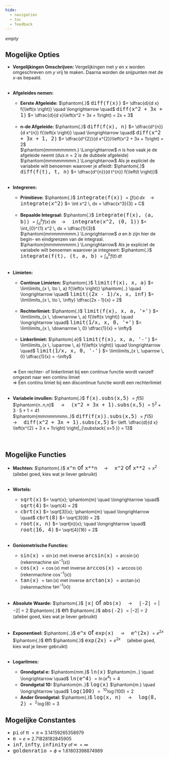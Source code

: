```yaml
---
hide:
  - navigation
  - toc
  - feedback
---
```


*empty*

## Mogelijke Opties
- **Vergelijkingen Omschrijven:** Vergelijkingen met $y$ en $x$ worden omgeschreven om $y$ vrij te maken. Daarna worden de snijpunten met de $x$-as bepaald.<br><br>

- **Afgeleides nemen:** 
    + **Eerste Afgeleide:** $\phantom{.}$ <span style="font-size: 19px;">`diff(f(x))`</span> $= \dfrac{d}{d x} f{\left(x \right)} \quad \longrightarrow \quad$ <span style="font-size: 19px;">`diff(x^2 + 3x + 1)`</span> $= \dfrac{d}{d x}\left(x^2 + 3x + 1\right) = 2x + 3$ <br><br>
    + **n-de Afgeleide:** $\phantom{.}$ <span style="font-size: 19px;">`diff(f(x), n)`</span> $= \dfrac{d^{n}}{d x^{n}} f{\left(x \right)} \quad \longrightarrow \quad$ <span style="font-size: 19px;">`diff(x^2 + 3x + 1, 2)`</span> $= \dfrac{d^{2}}{d x^{2}}\left(x^2 + 3x + 1\right) = 2$ <br> $\phantom{mmmmmmmm.} \Longrightarrow$ $n$ is hoe vaak je de afgeleide neemt (dus $n=2$ is de dubbele afgeleide)<br> $\phantom{mmmmmmmm.} \Longrightarrow$ Als je expliciet de variabele wilt benoemen waarover je afleidt: $\phantom{.}$ <span style="font-size: 19px;">`diff(f(t), t, n)`</span> $= \dfrac{d^{n}}{d t^{n}} f{\left(t \right)}$ <br><br>

- **Integreren:** 
    + **Primitieve:** $\phantom{.}$  <span style="font-size: 19px;">`integrate(f(x))`</span> $= \int f(x) \, dx \quad \longrightarrow \quad$ <span style="font-size: 19px;">`integrate(x^2)`</span> $= \int x^2 \, dx = \dfrac{x^3}{3} + C$ <br><br>
    + **Bepaalde Integraal:** $\phantom{.}$ <span style="font-size: 19px;">`integrate(f(x), (a, b))`</span> $= \int_{a}^{b} f(x) \, dx \quad \longrightarrow \quad$ <span style="font-size: 19px;">`integrate(x^2, (0, 1))`</span> $= \int_{0}^{1} x^2 \, dx = \dfrac{1}{3}$ <br> $\phantom{mmmmmmmm.} \Longrightarrow$ $a$ en $b$ zijn hier de begin- en eindgrenzen van de integraal. <br> $\phantom{mmmmmmmm.} \Longrightarrow$ Als je expliciet de variabele wilt benoemen waarover je integreert: $\phantom{.}$ <span style="font-size: 19px;">`integrate(f(t), (t, a, b)`</span> $= \int_{a}^{b} f(t) \, dt$<br><br>

- **Limieten:** 
    + **Continue Limieten:** $\phantom{.}$ <span style="font-size: 19px;">`limit(f(x), x, a)`</span> $= \lim\limits_{x \, \to \, a} f{\left(x \right)} \phantom{..} \quad \longrightarrow \quad$ <span style="font-size: 19px;">`limit((2x - 1)/x, x, inf)`</span> $= \lim\limits_{x \, \to \, \infty} \dfrac{2x - 1}{x} = 2$ <br><br>
    + **Rechterlimiet:** $\phantom{.}$ <span style="font-size: 19px;">`limit(f(x), x, a, '+')`</span> $= \lim\limits_{x \, \downarrow \, a} f{\left(x \right)} \quad \longrightarrow \quad$ <span style="font-size: 19px;">`limit(1/x, x, 0, '+')`</span> $= \lim\limits_{x \, \downarrow \, 0} \dfrac{1}{x} = \infty$ <br><br>
    + **Linkerlimiet:** $\phantom{.e}$ <span style="font-size: 19px;">`limit(f(x), x, a, '-')`</span> $= \lim\limits_{x \, \uparrow \, a} f{\left(x \right)} \quad \longrightarrow \quad$ <span style="font-size: 19px;">`limit(1/x, x, 0, '-')`</span> $= \lim\limits_{x \, \uparrow \, 0} \dfrac{1}{x} = -\infty$ <br><br> 
    
    $\Longrightarrow$ Een rechter- of linkerlimiet bij een continue functie wordt vanzelf omgezet naar een continu limiet <br>
    $\Longrightarrow$ Een continu limiet bij een discontinue functie wordt een rechterlimiet <br><Br>

- **Variabele invullen:** $\phantom{.}$ <span style="font-size: 19px;">`f(x).subs(x,5)`</span> $= f(5)$ $\phantom{n..n,n}$ $\quad \longrightarrow \quad$ <span style="font-size: 19px;">`(x^2 + 3x + 1).subs(x,5)`</span> $= 5^2 + 3 \cdot 5 + 1 = 41$ <br> $\phantom{mmmmmmmn..}$ <span style="font-size: 19px;">`diff(f(x)).subs(x,5)`</span> $= f'(5)$ $\quad \longrightarrow \quad$ <span style="font-size: 19px;">`diff(x^2 + 3x + 1).subs(x,5)`</span> $= \left. \dfrac{d}{d x} \left(x^{2} + 3 x + 1\right) \right|_{\substack{ x=5 }} = 13$ <br><br><br>

## Mogelijke Functies
- **Machten:** $\phantom{.}$ <span style="font-size: 19px;">`x^n` of `x**n`</span> $\quad \longrightarrow \quad$ <span style="font-size: 19px;">`x^2` of `x**2`</span> $= x^2 \quad$ (allebei goed, kies wat je liever gebruikt) <br><br>

- **Wortels:**
    + <span style="font-size: 19px;">`sqrt(x)`</span> $= \sqrt{x}; \phantom{m} \quad \longrightarrow \quad$ <span style="font-size: 19px;">`sqrt(4)`</span> $= \sqrt{4} = 2$
    + <span style="font-size: 19px;">`cbrt(x)`</span> $= \sqrt[3]{x}; \phantom{m} \quad \longrightarrow \quad$ <span style="font-size: 19px;">`cbrt(8)`</span> $= \sqrt[3]{8} = 2$
    + <span style="font-size: 19px;">`root(x, n)`</span> $= \sqrt[n]{x}; \quad \longrightarrow \quad$ <span style="font-size: 19px;">`root(16, 4)`</span> $= \sqrt[4]{16} = 2$ <br><br>

- **Goniometrische Functies:**
    + <span style="font-size: 19px;">`sin(x)`</span> $= \sin(x)$ met inverse <span style="font-size: 19px;">`arcsin(x)`</span> $= \arcsin(x) \quad$ (rekenmachine $\sin^{-1}(x)$)
    + <span style="font-size: 19px;">`cos(x)`</span> $= \cos(x)$ met inverse <span style="font-size: 19px;">`arccos(x)`</span> $= \arccos(x) \quad$ (rekenmachine $\cos^{-1}(x)$)
    + <span style="font-size: 19px;">`tan(x)`</span> $= \tan(x)$ met inverse <span style="font-size: 19px;">`arctan(x)`</span> $= \arctan(x) \quad$ (rekenmachine $\tan^{-1}(x)$) <br><br>

- **Absolute Waarde:** $\phantom{.}$ <span style="font-size: 19px;">`|x|` of `abs(x)`</span> $\quad \longrightarrow \quad$ <span style="font-size: 19px;">`|-2|`</span> $= |-2| = 2$ $\phantom{.}$ <span style="font-size: 19px;">en</span> $\phantom{.}$ <span style="font-size: 19px;">`abs(-2)`</span> $= |-2| = 2$ $\quad$ (allebei goed, kies wat je liever gebruikt) <br><br>

- **Exponentieel:** $\phantom{..}$ <span style="font-size: 19px;">`e^x` of `exp(x)`</span> $\quad \longrightarrow \quad$ <span style="font-size: 19px;">`e^(2x)`</span> $= e^{2x}$ $\phantom{.}$ <span style="font-size: 19px;">en</span> $\phantom{.}$ <span style="font-size: 19px;">`exp(2x)`</span> $= e^{2x} \quad$ (allebei goed, kies wat je liever gebruikt) <br><br>

- **Logaritmes:** 
    + **Grondgetal e:** $\phantom{mm.}$ <span style="font-size: 19px;">`ln(x)`</span> $\phantom{m..} \quad \longrightarrow \quad$ <span style="font-size: 19px;">`ln(e^4)`</span> $= \ln(e^4) = 4$
    + **Grondgetal 10:** $\phantom{m..}$ <span style="font-size: 19px;">`log(x)`</span> $\phantom{m.} \quad \longrightarrow \quad$ <span style="font-size: 19px;">`log(100)`</span> $= \ ^{10} \! \log(100) = 2$
    + **Ander Grondgetal:** $\phantom{.}$ <span style="font-size: 19px;">`log(x, n)`</span> $\quad \longrightarrow \quad$ <span style="font-size: 19px;">`log(8, 2)`</span> $= \ ^{2} \! \log(8) = 3$


## Mogelijke Constantes
- <span style="font-size: 19px;">`pi`</span> of <span style="font-size: 19px;">`π`</span> $= \pi \approx 3.14159265358979$
- <span style="font-size: 19px;">`e`</span> $= e \approx 2.71828182845905$
- <span style="font-size: 19px;">`inf`</span>, <span style="font-size: 19px;">`infty`</span>, <span style="font-size: 19px;">`infinity`</span> of <span style="font-size: 19px;">`∞`</span>  $= \infty$
- <span style="font-size: 19px;">`goldenratio`</span> $= \phi \approx 1.61803398874989$